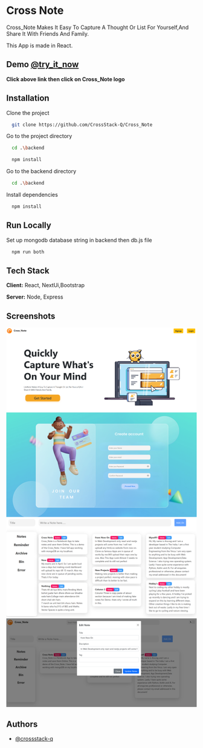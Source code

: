 
# Cross Note

Cross_Note Makes It Easy To Capture A Thought Or List For
Yourself,And Share It With Friends And Family.

This App is made in React.


## Demo [@try_it_now](https://crossstack-q.github.io/Cross_Note/)
**Click above link then click on Cross_Note logo** 

## Installation

Clone the project

```bash
  git clone https://github.com/CrossStack-Q/Cross_Note
```
Go to the project directory

```bash
  cd .\backend
```
```bash
  npm install
```

Go to the backend directory

```bash
  cd .\backend
```

Install dependencies

```bash
  npm install
```

## Run Locally

Set up mongodb database string in backend then db.js file

```bash
  npm run both
```




## Tech Stack

**Client:** React, NextUi,Bootstrap

**Server:** Node, Express


## Screenshots

![App Screenshot](https://github.com/CrossStack-Q/Cross_Note/blob/main/assets/Home.png?raw=true)
![App Screenshot](https://github.com/CrossStack-Q/Cross_Note/blob/main/assets/SIgnUp.png?raw=true)
![App Screenshot](https://github.com/CrossStack-Q/Cross_Note/blob/main/assets/Note.png?raw=true)
![App Screenshot](https://github.com/CrossStack-Q/Cross_Note/blob/main/assets/Edit.png?raw=true)


## Authors

- [@crossstack-q](https://www.github.com/crossstack-q)
